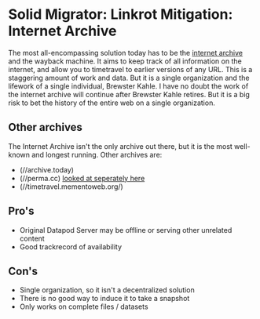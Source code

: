 # Solid Migrator: Linkrot Mitigation: Internet Archive

The most all-encompassing solution today has to be the [internet archive](https://archive.org/) and the wayback machine. It aims to keep track of all information on the internet, and allow you to timetravel to earlier versions of any URL. This is a staggering amount of work and data. But it is a single organization and the lifework of a single individual, Brewster Kahle. I have no doubt the work of the internet archive will continue after Brewster Kahle retires. But it is a big risk to bet the history of the entire web on a single organization.

## Other archives

The Internet Archive isn't the only archive out there, but it is the most well-known and longest running. Other archives are:

- (//archive.today)
- (//perma.cc) [looked at seperately here](perma.md)
- (//timetravel.mementoweb.org/)

## Pro's

- Original Datapod Server may be offline or serving other unrelated content
- Good trackrecord of availability

## Con's

- Single organization, so it isn't a decentralized solution
- There is no good way to induce it to take a snapshot
- Only works on complete files / datasets
